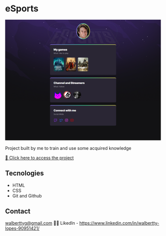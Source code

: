 # eSports

![preview](./.github/preview.png)

Project built by me to train and use some acquired knowledge

[🔗 Click here to access the project](https://walbertty.github.io/eSports/)

## Tecnologies

- HTML
- CSS
- Git and Github

## Contact

walberttyg@gmail.com 🚛💨
LikedIn - https://www.linkedin.com/in/walbertty-lopes-90951421/